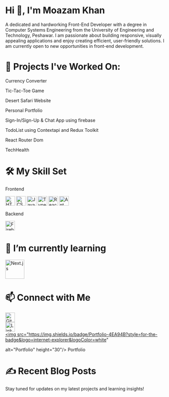 # Hi 👋, I'm Moazam Khan

A dedicated and hardworking Front-End Developer with a degree in Computer Systems Engineering from the University of Engineering and Technology, Peshawar.
I am passionate about building responsive, visually appealing applications and enjoy creating efficient, user-friendly solutions. I am currently open to new opportunities in front-end development.

 

# 🔭 Projects I've Worked On:

Currency Converter

Tic-Tac-Toe Game

Desert Safari Website

Personal Portfolio

Sign-In/Sign-Up & Chat App using firebase

TodoList using Contextapi and Redux Toolkit

React Router Dom

TechHealth

# 🛠️ My Skill Set

Frontend

<img src="https://img.shields.io/badge/HTML5-E34F26?style=for-the-badge&logo=html5&logoColor=white" alt="HTML5" height="30"/> 

<img src="https://img.shields.io/badge/CSS3-1572B6?style=for-the-badge&logo=css3&logoColor=white" alt="CSS3" height="30"/>

<img src="https://img.shields.io/badge/JavaScript-F7DF1E?style=for-the-badge&logo=javascript&logoColor=black" alt="JavaScript" height="30"/>

<img src="https://img.shields.io/badge/TypeScript-3178C6?style=for-the-badge&logo=typescript&logoColor=white" alt="TypeScript" height="30"/> 

<img src="https://img.shields.io/badge/React-61DAFB?style=for-the-badge&logo=react&logoColor=black" alt="React" height="30"/> 

<img src="https://img.shields.io/badge/Ant_Design-0170FE?style=for-the-badge&logo=ant-design&logoColor=white" alt="Ant Design" height="30"/>

Backend

<img src="https://img.shields.io/badge/Firebase-FFCA28?style=for-the-badge&logo=firebase&logoColor=black" alt="Firebase" height="30"/>

# 🌱 I’m currently learning


<img src="https://img.shields.io/badge/Next.js-000000?style=for-the-badge&logo=nextdotjs&logoColor=white" alt="Next.js" height="60"/>

# 📫 Connect with Me

<a href="https://github.com/Moazam-khan" target="_blank"> <img src="https://img.shields.io/badge/GitHub-181717?style=for-the-badge&logo=github&logoColor=white" alt="GitHub" height="30"/>  </a><br/> 
<a href="https://linkedin.com/in/moazam-khan" target="_blank"> <img src="https://img.shields.io/badge/LinkedIn-0077B5?style=for-the-badge&logo=linkedin&logoColor=white" alt="LinkedIn" height="30"/> </a><br/>
<a href="https://engineer-moazam.netlify.app" target="_blank"> <img src="https://img.shields.io/badge/Portfolio-4EA94B?style=for-the-badge&logo=internet-explorer&logoColor=white"
                                                                 
  alt="Portfolio" height="30"/> Portfolio </a>                                                              

# ✍️ Recent Blog Posts
Stay tuned for updates on my latest projects and learning insights!
